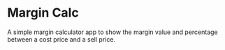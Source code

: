 # Margin Calc

A simple margin calculator app to show the margin value and percentage between a cost price and a sell price.